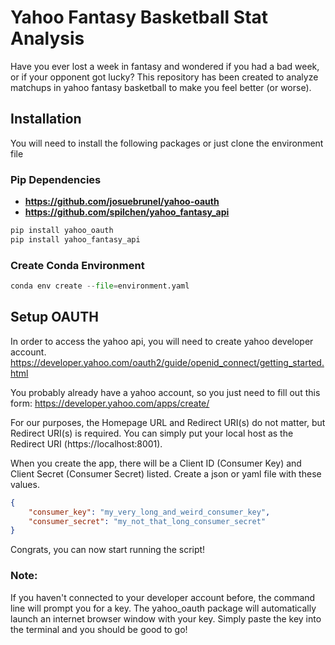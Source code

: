 # Yahoo Fantasy Basketball Stat Analysis

Have you ever lost a week in fantasy and wondered if you had a bad week, or if your opponent got lucky? This repository has been created to analyze matchups in yahoo fantasy basketball to make you feel better (or worse).

## Installation

You will need to install the following packages or just clone the environment file

### Pip Dependencies

* __https://github.com/josuebrunel/yahoo-oauth__
* __https://github.com/spilchen/yahoo_fantasy_api__

```python
pip install yahoo_oauth
pip install yahoo_fantasy_api
```

### Create Conda Environment 

```python
conda env create --file=environment.yaml
```

## Setup OAUTH

In order to access the yahoo api, you will need to create yahoo developer account.
https://developer.yahoo.com/oauth2/guide/openid_connect/getting_started.html

You probably already have a yahoo account, so you just need to fill out this form:
https://developer.yahoo.com/apps/create/

For our purposes, the Homepage URL and Redirect URI(s) do not matter, but Redirect URI(s) is required. You can simply put your local host as the Redirect URI (https://localhost:8001).

When you create the app, there will be a Client ID  (Consumer Key) and Client Secret (Consumer Secret) listed. Create a json or yaml file with these values.

```json
{
    "consumer_key": "my_very_long_and_weird_consumer_key",
    "consumer_secret": "my_not_that_long_consumer_secret"
}
```

Congrats, you can now start running the script!

### Note:

If you haven't connected to your developer account before, the command line will prompt you for a key. The yahoo_oauth package will automatically launch an internet browser window with your key. Simply paste the key into the terminal and you should be good to go!
